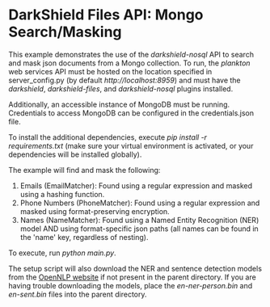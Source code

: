 # DarkShield Files API: Mongo Search/Masking

This example demonstrates the use of the *darkshield-nosql* API to search and mask json
documents from a Mongo collection. To run, the *plankton* web services API must be hosted on 
the location specified in server_config.py (by default *http://localhost:8959*) and must have the *darkshield*,  *darkshield-files*, and *darkshield-nosql* 
plugins installed.

Additionally, an accessible instance of MongoDB must be running. Credentials to access MongoDB can be configured in the credentials.json file.

To install the additional dependencies, execute *pip install -r requirements.txt* 
(make sure your virtual environment is activated, or your dependencies will 
be installed globally).

The example will find and mask the following:

1. Emails (EmailMatcher): Found using a regular expression and masked using a hashing
function.
2. Phone Numbers (PhoneMatcher): Found using a regular expression and masked using
format-preserving encryption.
3. Names (NameMatcher): Found using a Named Entity Recognition (NER) model AND using
format-specific json paths (all names can be found in the 'name' key, regardless
of nesting).

To execute, run *python main.py*.

The setup script will also download the NER and sentence detection models from 
the [OpenNLP website](http://opennlp.sourceforge.net/models-1.5/) if not present 
in the parent directory. If you are having trouble downloading the models, place 
the *en-ner-person.bin* and *en-sent.bin* files into the parent directory.